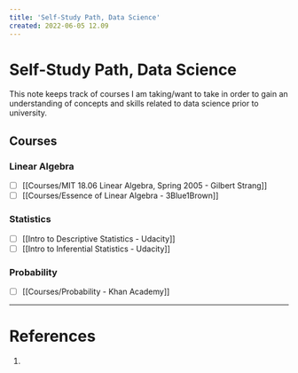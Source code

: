 ```yaml
---
title: 'Self-Study Path, Data Science'
created: 2022-06-05 12.09
---
```

# Self-Study Path, Data Science
This note keeps track of courses I am taking/want to take in order to gain an understanding of concepts and skills related to data science prior to university.

## Courses
### Linear Algebra
- [ ] [[Courses/MIT 18.06 Linear Algebra, Spring 2005 - Gilbert Strang]]
- [ ] [[Courses/Essence of Linear Algebra - 3Blue1Brown]]
### Statistics 
- [ ] [[Intro to Descriptive Statistics - Udacity]]
- [ ] [[Intro to Inferential Statistics - Udacity]]
### Probability
- [ ] [[Courses/Probability - Khan Academy]]

---
# References
1. 